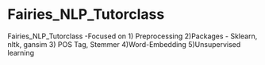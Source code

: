 # Fairies_NLP_Tutorclass
Fairies_NLP_Tutorclass -Focused on  1) Preprocessing 2)Packages - Sklearn, nltk, gansim 3) POS Tag, Stemmer 4)Word-Embedding 5)Unsupervised learning
